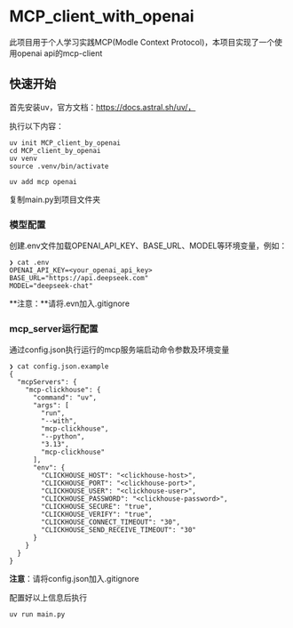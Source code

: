 # MCP_client_with_openai

此项目用于个人学习实践MCP(Modle Context Protocol)，本项目实现了一个使用openai api的mcp-client

## 快速开始

首先安装uv，官方文档：https://docs.astral.sh/uv/，

执行以下内容：

```
uv init MCP_client_by_openai
cd MCP_client_by_openai
uv venv
source .venv/bin/activate

uv add mcp openai
```

复制main.py到项目文件夹

### 模型配置

创建.env文件加载OPENAI_API_KEY、BASE_URL、MODEL等环境变量，例如：

```
❯ cat .env
OPENAI_API_KEY=<your_openai_api_key>
BASE_URL="https://api.deepseek.com"
MODEL="deepseek-chat"
```

**注意：**请将.evn加入.gitignore

### mcp_server运行配置

通过config.json执行运行的mcp服务端启动命令参数及环境变量

```
❯ cat config.json.example
{
  "mcpServers": {
    "mcp-clickhouse": {
      "command": "uv",
      "args": [
        "run",
        "--with",
        "mcp-clickhouse",
        "--python",
        "3.13",
        "mcp-clickhouse"
      ],
      "env": {
        "CLICKHOUSE_HOST": "<clickhouse-host>",
        "CLICKHOUSE_PORT": "<clickhouse-port>",
        "CLICKHOUSE_USER": "<clickhouse-user>",
        "CLICKHOUSE_PASSWORD": "<clickhouse-password>",
        "CLICKHOUSE_SECURE": "true",
        "CLICKHOUSE_VERIFY": "true",
        "CLICKHOUSE_CONNECT_TIMEOUT": "30",
        "CLICKHOUSE_SEND_RECEIVE_TIMEOUT": "30"
      }
    }
  }
}
```

**注意**：请将config.json加入.gitignore

配置好以上信息后执行

```
uv run main.py
```

